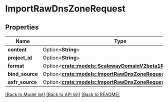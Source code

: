 # ImportRawDnsZoneRequest

## Properties

Name | Type | Description | Notes
------------ | ------------- | ------------- | -------------
**content** | Option<**String**> |  | [optional]
**project_id** | Option<**String**> |  | [optional]
**format** | Option<[**crate::models::ScalewayDomainV2beta1RawFormat**](scaleway.domain.v2beta1.RawFormat.md)> |  | [optional]
**bind_source** | Option<[**crate::models::ImportRawDnsZoneRequestBindSource**](ImportRawDNSZone_request_bind_source.md)> |  | [optional]
**axfr_source** | Option<[**crate::models::ImportRawDnsZoneRequestAxfrSource**](ImportRawDNSZone_request_axfr_source.md)> |  | [optional]

[[Back to Model list]](../README.md#documentation-for-models) [[Back to API list]](../README.md#documentation-for-api-endpoints) [[Back to README]](../README.md)


